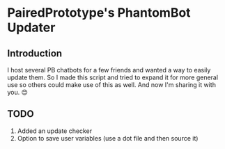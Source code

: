 # PairedPrototype's PhantomBot Updater

## Introduction

I host several PB chatbots for a few friends and wanted a way to easily update them. So I made this script and tried to
expand it for more general use so others could make use of this as well. And now I'm sharing it with you. 😊

## TODO

1. Added an update checker
1. Option to save user variables (use a dot file and then source it)
